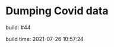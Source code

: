 Dumping Covid data
==================
                        
build: #44

build time: 2021-07-26 10:57:24
